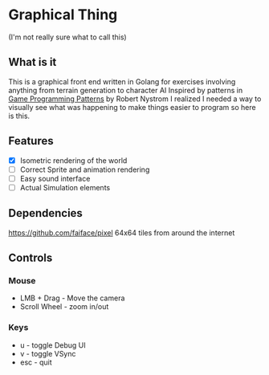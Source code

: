 # Graphical Thing
(I'm not really sure what to call this)

## What is it
This is a graphical front end written in Golang for exercises involving anything from terrain generation to character AI
Inspired by patterns in [Game Programming Patterns](https://gameprogrammingpatterns.com/) by Robert Nystrom
I realized I needed a way to visually see what was happening to make things easier to program so here is this.


## Features
- [x] Isometric rendering of the world
- [ ] Correct Sprite and animation rendering
- [ ] Easy sound interface
- [ ] Actual Simulation elements

## Dependencies
https://github.com/faiface/pixel
64x64 tiles from around the internet





## Controls

### Mouse
- LMB + Drag - Move the camera
- Scroll Wheel - zoom in/out

### Keys
- u - toggle Debug UI
- v - toggle VSync
- esc - quit
